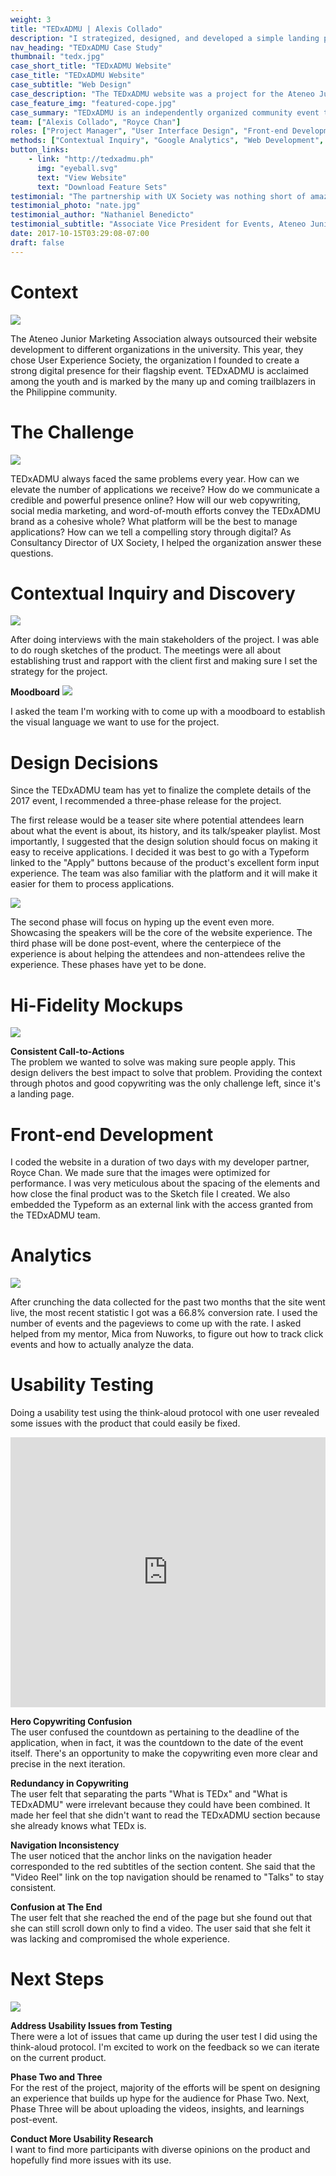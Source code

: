 ```yaml
---
weight: 3
title: "TEDxADMU | Alexis Collado"
description: "I strategized, designed, and developed a simple landing page for TEDxADMU to set their application conversions to 66.8%."
nav_heading: "TEDxADMU Case Study"
thumbnail: "tedx.jpg"
case_short_title: "TEDxADMU Website"
case_title: "TEDxADMU Website"
case_subtitle: "Web Design"
case_description: "The TEDxADMU website was a project for the Ateneo Junior Marketing Association. It's a project where I helped them reach a 66.8% conversion rate from scratch."
case_feature_img: "featured-cope.jpg"
case_summary: "TEDxADMU is an independently organized community event that aims to spread ideas that inform and transform society. My role in the project was to design their website and make the application process as easy and seamless as possible."
team: ["Alexis Collado", "Royce Chan"]
roles: ["Project Manager", "User Interface Design", "Front-end Development"]
methods: ["Contextual Inquiry", "Google Analytics", "Web Development", "User Interface Design"]
button_links:
    - link: "http://tedxadmu.ph"
      img: "eyeball.svg"
      text: "View Website"
      text: "Download Feature Sets"
testimonial: "The partnership with UX Society was nothing short of amazing. Throughout the entire ideation and execution process, they have meticulously attended to our needs. The website that was created for us allowed more for applicants to apply. We’ve seen a boost in the amount of applicants that have accessed the website and applied after visiting. We’re really happy to have worked with Alexis’ team and even until now, they still continue to maintain and attend to our needs."
testimonial_photo: "nate.jpg"
testimonial_author: "Nathaniel Benedicto"
testimonial_subtitle: "Associate Vice President for Events, Ateneo Junior Marketing Association"
date: 2017-10-15T03:29:08-07:00
draft: false
---
```


# Context

![](//localhost:1313/tedx/img/projecti7.jpg)

The Ateneo Junior Marketing Association always outsourced their website development to different organizations in the university. This year, they chose User Experience Society, the organization I founded to create a strong digital presence for their flagship event. TEDxADMU is acclaimed among the youth and is marked by the many up and coming trailblazers in the Philippine community.

# The Challenge

![](//localhost:1313/tedx/img/whycoordinate.jpg)

TEDxADMU always faced the same problems every year. How can we elevate the number of applications we receive? How do we communicate a credible and powerful presence online? How will our web copywriting, social media marketing, and word-of-mouth efforts convey the TEDxADMU brand as a cohesive whole? What platform will be the best to manage applications? How can we tell a compelling story through digital? As Consultancy Director of UX Society, I helped the organization answer these questions.

# Contextual Inquiry and Discovery

![](//localhost:1313/tedx/img/sketchted.jpg)

After doing interviews with the main stakeholders of the project. I was able to do rough sketches of the product. The meetings were all about establishing trust and rapport with the client first and making sure I set the strategy for the project.

**Moodboard**
![](//localhost:1313/tedx/img/moodboard.jpg)

I asked the team I'm working with to come up with a moodboard to establish the visual language we want to use for the project.
            
# Design Decisions

Since the TEDxADMU team has yet to finalize the complete details of the 2017 event, I recommended a three-phase release for the project.

The first release would be a teaser site where potential attendees learn about what the event is about, its history, and its talk/speaker playlist. Most importantly, I suggested that the design solution should focus on making it easy to receive applications. I decided it was best to go with a Typeform linked to the "Apply" buttons because of the product's excellent form input experience. The team was also familiar with the platform and it will make it easier for them to process applications.

![](//localhost:1313/tedx/img/phases.png)

The second phase will focus on hyping up the event even more. Showcasing the speakers will be the core of the website experience. The third phase will be done post-event, where the centerpiece of the experience is about helping the attendees and non-attendees relive the experience. These phases have yet to be done.

# Hi-Fidelity Mockups

![](//localhost:1313/tedx/img/cta.png)

**Consistent Call-to-Actions**
<br>The problem we wanted to solve was making sure people apply. This design delivers the best impact to solve that problem. Providing the context through photos and good copywriting was the only challenge left, since it's a landing page.

# Front-end Development

I coded the website in a duration of two days with my developer partner, Royce Chan. We made sure that the images were optimized for performance. I was very meticulous about the spacing of the elements and how close the final product was to the Sketch file I created. We also embedded the Typeform as an external link with the access granted from the TEDxADMU team.

# Analytics

![](//localhost:1313/tedx/img/events.png)

After crunching the data collected for the past two months that the site went live, the most recent statistic I got was a 66.8% conversion rate. I used the number of events and the pageviews to come up with the rate. I asked helped from my mentor, Mica from Nuworks, to figure out how to track click events and how to actually analyze the data.

# Usability Testing

Doing a usability test using the think-aloud protocol with one user revealed some issues with the product that could easily be fixed.

<iframe style="display: block; margin: 0 auto; max-width: 100%; height: 45vw;" src="https://www.youtube.com/embed/6EXV0toCbOE" allowfullscreen="" width="853" height="505" frameborder="0"></iframe>

**Hero Copywriting Confusion**
<br>The user confused the countdown as pertaining to the deadline of the application, when in fact, it was the countdown to the date of the event itself. There's an opportunity to make the copywriting even more clear and precise in the next iteration.

**Redundancy in Copywriting**
<br>The user felt that separating the parts "What is TEDx" and "What is TEDxADMU" were irrelevant because they could have been combined. It made her feel that she didn't want to read the TEDxADMU section because she already knows what TEDx is.

**Navigation Inconsistency**
<br>The user noticed that the anchor links on the navigation header corresponded to the red subtitles of the section content. She said that the "Video Reel" link on the top navigation should be renamed to "Talks" to stay consistent.

**Confusion at The End**
<br>The user felt that she reached the end of the page but she found out that she can still scroll down only to find a video. The user said that she felt it was lacking and compromised the whole experience.

# Next Steps

![](//localhost:1313/tedx/img/nextstepsted.jpg)

**Address Usability Issues from Testing**
<br>There were a lot of issues that came up during the user test I did using the think-aloud protocol. I'm excited to work on the feedback so we can iterate on the current product.

**Phase Two and Three**
<br>For the rest of the project, majority of the efforts will be spent on designing an experience that builds up hype for the audience for Phase Two. Next, Phase Three will be about uploading the videos, insights, and learnings post-event.

**Conduct More Usability Research**
<br>I want to find more participants with diverse opinions on the product and hopefully find more issues with its use.
